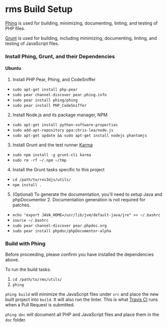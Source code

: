 rms Build Setup
===============

[Phing](http://www.phing.info/) is used for building, minimizing, documenting, linting, and testing of PHP files.

[Grunt](http://gruntjs.com/) is used for building, including minimizing, documenting, linting, and testing of JavaScript files.

### Install Phing, Grunt, and their Dependencies

#### Ubuntu

 1. Install PHP Pear, Phing, and CodeSniffer
   * `sudo apt-get install php-pear`
   * `sudo pear channel-discover pear.phing.info`
   * `sudo pear install phing/phing`
   * `sudo pear install PHP_CodeSniffer`
 2. Install Node.js and its package manager, NPM
   * `sudo apt-get install python-software-properties`
   * `sudo add-apt-repository ppa:chris-lea/node.js`
   * `sudo apt-get update && sudo apt-get install nodejs phantomjs`
 3. Install Grunt and the test runner [Karma](http://karma-runner.github.io/)
   * `sudo npm install -g grunt-cli karma`
   * `sudo rm -rf ~/.npm ~/tmp`
 4. Install the Grunt tasks specific to this project
   * `cd /path/to/ros3djs/utils/`
   * `npm install .`
 5. (Optional) To generate the documentation, you'll need to setup Java and phpDocumentor 2. Documentation generation is not required for patches.
   * `echo "export JAVA_HOME=/usr/lib/jvm/default-java/jre" >> ~/.bashrc`
   * `source ~/.bashrc`
   * `sudo pear channel-discover pear.phpdoc.org`
   * `sudo pear install phpdoc/phpDocumentor-alpha`

### Build with Phing

Before proceeding, please confirm you have installed the dependencies above.

To run the build tasks:

 1. `cd /path/to/rms/utils/`
 2. `phing`

`phing build` will minimize the JavaScript files under `src` and place the new built project into `build`. It will also run the linter. This is what [Travis CI](https://travis-ci.org/WPI-RAIL/rms) runs when a Pull Request is submitted.

`phing doc` will document all PHP and JavaScript files and place them in the `doc` folder.

